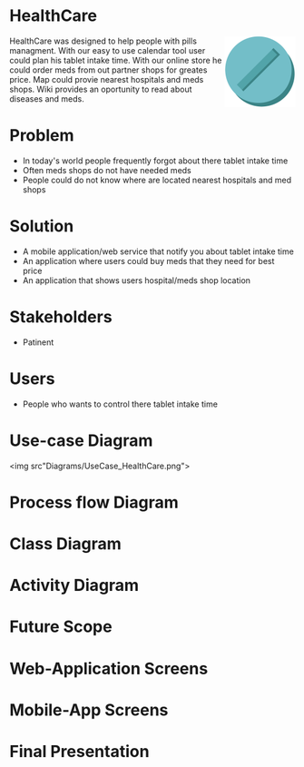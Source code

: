 # HealthCare
<img align="right" width="125" height="125" src="Images/img1.png">

HealthCare was designed to help people with pills managment. With our easy to use calendar tool user could plan his tablet intake time. With our online store he could order meds from out partner shops for greates price. Map could provie nearest hospitals and meds shops. Wiki provides an oportunity to read about diseases and meds.
# Problem
+ In today's world people frequently forgot about there tablet intake time
+ Often meds shops do not have needed meds
+ People could do not know where are located nearest hospitals and med shops

# Solution
+ A mobile application/web service that notify you about tablet intake time
+ An application where users could buy meds that they need for best price
+ An application that shows users hospital/meds shop location

# Stakeholders
+ Patinent

# Users
+ People who wants to control there tablet intake time

# Use-case Diagram
<img src"Diagrams/UseCase_HealthCare.png">
# Process flow Diagram

# Class Diagram

# Activity Diagram

# Future Scope

# Web-Application Screens

# Mobile-App Screens

# Final Presentation


